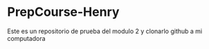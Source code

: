 # PrepCourse-Henry
Este es un repositorio de prueba del modulo 2
y clonarlo github a mi computadora

